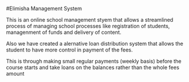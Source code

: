 #Elimisha Management System

This is an online school management styem that allows a streamlined 
process of managing school processes like registration of students, managenment of funds and delivery of content.

 Also we have created a alernative loan distribution system that allows the 
 student to have more control in payment of the fees.

 This is  through making small regular payments (weekly basis) before the course starts and take loans on the balances rather than the whole fees amount
